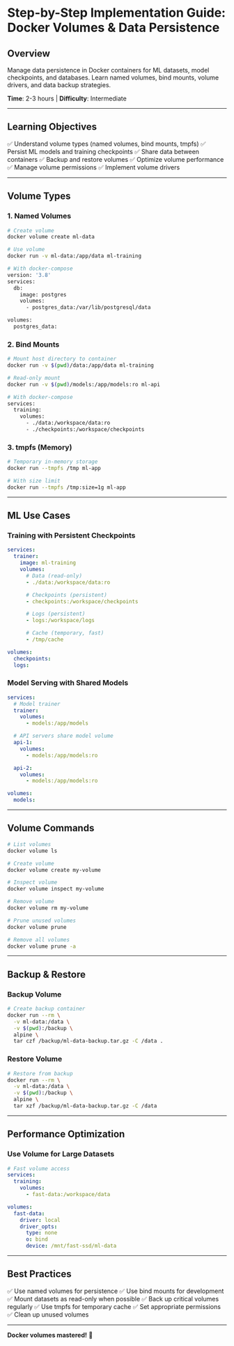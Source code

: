 # Step-by-Step Implementation Guide: Docker Volumes & Data Persistence

## Overview

Manage data persistence in Docker containers for ML datasets, model checkpoints, and databases. Learn named volumes, bind mounts, volume drivers, and data backup strategies.

**Time**: 2-3 hours | **Difficulty**: Intermediate

---

## Learning Objectives

✅ Understand volume types (named volumes, bind mounts, tmpfs)
✅ Persist ML models and training checkpoints
✅ Share data between containers
✅ Backup and restore volumes
✅ Optimize volume performance
✅ Manage volume permissions
✅ Implement volume drivers

---

## Volume Types

### 1. Named Volumes

```bash
# Create volume
docker volume create ml-data

# Use volume
docker run -v ml-data:/app/data ml-training

# With docker-compose
version: '3.8'
services:
  db:
    image: postgres
    volumes:
      - postgres_data:/var/lib/postgresql/data

volumes:
  postgres_data:
```

### 2. Bind Mounts

```bash
# Mount host directory to container
docker run -v $(pwd)/data:/app/data ml-training

# Read-only mount
docker run -v $(pwd)/models:/app/models:ro ml-api

# With docker-compose
services:
  training:
    volumes:
      - ./data:/workspace/data:ro
      - ./checkpoints:/workspace/checkpoints
```

### 3. tmpfs (Memory)

```bash
# Temporary in-memory storage
docker run --tmpfs /tmp ml-app

# With size limit
docker run --tmpfs /tmp:size=1g ml-app
```

---

## ML Use Cases

### Training with Persistent Checkpoints

```yaml
services:
  trainer:
    image: ml-training
    volumes:
      # Data (read-only)
      - ./data:/workspace/data:ro

      # Checkpoints (persistent)
      - checkpoints:/workspace/checkpoints

      # Logs (persistent)
      - logs:/workspace/logs

      # Cache (temporary, fast)
      - /tmp/cache

volumes:
  checkpoints:
  logs:
```

### Model Serving with Shared Models

```yaml
services:
  # Model trainer
  trainer:
    volumes:
      - models:/app/models

  # API servers share model volume
  api-1:
    volumes:
      - models:/app/models:ro

  api-2:
    volumes:
      - models:/app/models:ro

volumes:
  models:
```

---

## Volume Commands

```bash
# List volumes
docker volume ls

# Create volume
docker volume create my-volume

# Inspect volume
docker volume inspect my-volume

# Remove volume
docker volume rm my-volume

# Prune unused volumes
docker volume prune

# Remove all volumes
docker volume prune -a
```

---

## Backup & Restore

### Backup Volume

```bash
# Create backup container
docker run --rm \
  -v ml-data:/data \
  -v $(pwd):/backup \
  alpine \
  tar czf /backup/ml-data-backup.tar.gz -C /data .
```

### Restore Volume

```bash
# Restore from backup
docker run --rm \
  -v ml-data:/data \
  -v $(pwd):/backup \
  alpine \
  tar xzf /backup/ml-data-backup.tar.gz -C /data
```

---

## Performance Optimization

### Use Volume for Large Datasets

```yaml
# Fast volume access
services:
  training:
    volumes:
      - fast-data:/workspace/data

volumes:
  fast-data:
    driver: local
    driver_opts:
      type: none
      o: bind
      device: /mnt/fast-ssd/ml-data
```

---

## Best Practices

✅ Use named volumes for persistence
✅ Use bind mounts for development
✅ Mount datasets as read-only when possible
✅ Back up critical volumes regularly
✅ Use tmpfs for temporary cache
✅ Set appropriate permissions
✅ Clean up unused volumes

---

**Docker volumes mastered!** 💾

